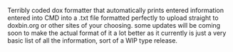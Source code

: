 Terribly coded dox formatter that automatically prints entered information entered into CMD into a .txt file formatted perfectly to upload straight to doxbin.org or other sites of your choosing. some updates will be coming soon to make the actual format of it a lot better as it currently is just a very basic list of all the information, sort of a WIP type release.
